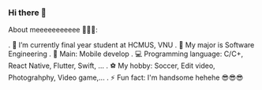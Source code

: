 ### Hi there 👋

About meeeeeeeeeee 👀👀👀:

. 🔭 I’m currently final year student at HCMUS, VNU
. 💼 My major is Software Engineering
. 📱 Main: Mobile develop 
. 💻 Programming language: C/C+, React Native, Flutter, Swift, ... 
. ⚽ My hobby: Soccer, Edit video, Photograhphy, Video game,...
. ⚡ Fun fact: I'm handsome hehehe 😎😎😎

